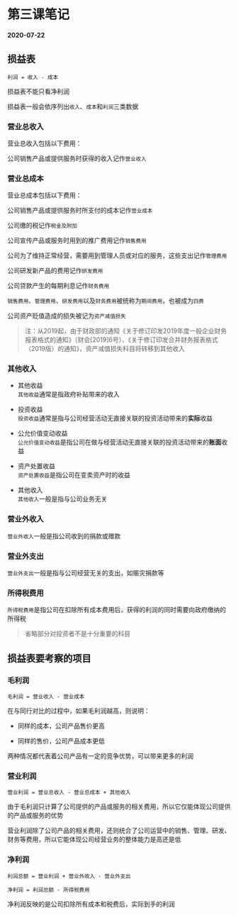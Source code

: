 # 第三课笔记

#### 2020-07-22

## 损益表

`利润 = 收入 - 成本`

损益表不能只看净利润

损益表一般会依序列出`收入`、`成本`和`利润`三类数据

### 营业总收入

营业总收入包括以下费用：

公司销售产品或提供服务时获得的收入记作`营业收入`

### 营业总成本

营业总成本包括以下费用：

公司销售产品或提供服务时所支付的成本记作`营业成本`

公司缴的税记作`税金及附加`

公司宣传产品或服务时用到的推广费用记作`销售费用`

公司为了维持正常经营，需要用到管理人员或对应的服务，这些支出记作`管理费用`

公司研发新产品的费用记作`研发费用`

公司贷款产生的每期利息记作`财务费用`

`销售费用`、`管理费用`、`研发费用`以及`财务费用`被统称为`期间费用`，也被成为`四费`

公司资产贬值造成的损失被记为`资产减值损失`

> 注：从2019起，由于财政部的通知《关于修订印发2019年度一般企业财务报表格式的通知》（财会[2019]6号）、《关于修订印发合并财务报表格式（2019版）的通知》，资产减值损失科目将转移到其他收入

### 其他收入

+ 其他收益<br/>`其他收益`通常是指政府补贴带来的收入

+ 投资收益<br/>`投资收益`通常是指与公司经营活动无直接关联的投资活动带来的**实际**收益

+ 公允价值变动收益<br/>`公允价值变动收益`是指公司在做与经营活动无直接关联的投资活动带来的**账面**收益

+ 资产处置收益<br/>`资产处置收益`是指公司在变卖资产时的收益

+ 其他收入<br/>`其他收入`一般是指与公司业务无关

### 营业外收入

`营业外收入`一般是指公司收到的捐款或赠款

### 营业外支出

`营业外支出`一般是指与公司经营无关的支出，如赈灾捐款等

### 所得税费用

`所得税费用`是指公司在扣除所有成本费用后，获得的利润的同时需要向政府缴纳的所得税

> 省略部分对投资者不是十分重要的科目

## 损益表要考察的项目

### 毛利润

`毛利润 = 营业收入 - 营业成本`

在与同行对比的过程中，如果毛利润越高，则说明：

+ 同样的成本，公司产品售价更高

+ 同样的售价，公司产品成本更低

两种情况都代表着公司产品有一定的竞争优势，可以带来更多的利润

### 营业利润

`营业利润 = 营业总收入 - 营业总成本 + 其他收入`

由于毛利润只计算了公司提供的产品或服务的相关费用，所以它仅能体现公司提供的产品或服务的优势

营业利润除了公司产品的相关费用，还则统合了公司运营中的销售、管理、研发、财务等费用，所以它能体现公司经营业务的整体能力是高还是低

### 净利润

`利润总额 = 营业利润 + 营业外收入 - 营业外支出`

`净利润 = 利润总额 - 所得税费用`

净利润反映的是公司扣除所有成本和税费后，实际到手的利润

